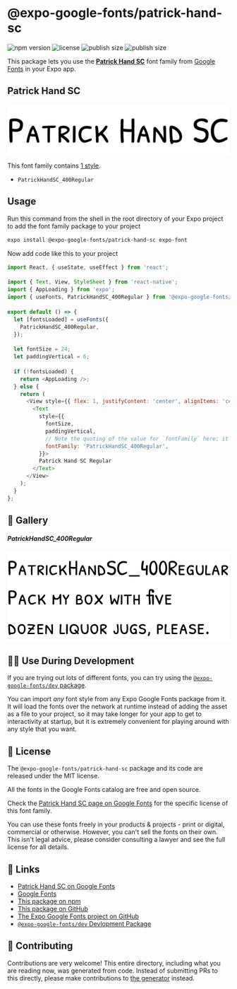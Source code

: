 # @expo-google-fonts/patrick-hand-sc

![npm version](https://flat.badgen.net/npm/v/@expo-google-fonts/patrick-hand-sc)
![license](https://flat.badgen.net/github/license/expo/google-fonts)
![publish size](https://flat.badgen.net/packagephobia/install/@expo-google-fonts/patrick-hand-sc)
![publish size](https://flat.badgen.net/packagephobia/publish/@expo-google-fonts/patrick-hand-sc)

This package lets you use the [**Patrick Hand SC**](https://fonts.google.com/specimen/Patrick+Hand+SC) font family from [Google Fonts](https://fonts.google.com/) in your Expo app.

## Patrick Hand SC

![Patrick Hand SC](./font-family.png)

This font family contains [1 style](#-gallery).

- `PatrickHandSC_400Regular`

## Usage

Run this command from the shell in the root directory of your Expo project to add the font family package to your project
```sh
expo install @expo-google-fonts/patrick-hand-sc expo-font
```

Now add code like this to your project
```js
import React, { useState, useEffect } from 'react';

import { Text, View, StyleSheet } from 'react-native';
import { AppLoading } from 'expo';
import { useFonts, PatrickHandSC_400Regular } from '@expo-google-fonts/patrick-hand-sc';

export default () => {
  let [fontsLoaded] = useFonts({
    PatrickHandSC_400Regular,
  });

  let fontSize = 24;
  let paddingVertical = 6;

  if (!fontsLoaded) {
    return <AppLoading />;
  } else {
    return (
      <View style={{ flex: 1, justifyContent: 'center', alignItems: 'center' }}>
        <Text
          style={{
            fontSize,
            paddingVertical,
            // Note the quoting of the value for `fontFamily` here; it expects a string!
            fontFamily: 'PatrickHandSC_400Regular',
          }}>
          Patrick Hand SC Regular
        </Text>
      </View>
    );
  }
};

```

## 🔡 Gallery

##### PatrickHandSC_400Regular
![PatrickHandSC_400Regular](./PatrickHandSC_400Regular.ttf.png)


## 👩‍💻 Use During Development

If you are trying out lots of different fonts, you can try using the [`@expo-google-fonts/dev` package](https://github.com/expo/google-fonts/tree/master/font-packages/dev#readme).

You can import *any* font style from any Expo Google Fonts package from it. It will load the fonts
over the network at runtime instead of adding the asset as a file to your project, so it may take longer
for your app to get to interactivity at startup, but it is extremely convenient
for playing around with any style that you want.

## 📖 License

The `@expo-google-fonts/patrick-hand-sc` package and its code are released under the MIT license.

All the fonts in the Google Fonts catalog are free and open source.

Check the [Patrick Hand SC page on Google Fonts](https://fonts.google.com/specimen/Patrick+Hand+SC) for the specific license of this font family.

You can use these fonts freely in your products & projects - print or digital, commercial or otherwise. However, you can't sell the fonts on their own. This isn't legal advice, please consider consulting a lawyer and see the full license for all details.

## 🔗 Links

- [Patrick Hand SC on Google Fonts](https://fonts.google.com/specimen/Patrick+Hand+SC)
- [Google Fonts](https://fonts.google.com/)
- [This package on npm](https://www.npmjs.com/package/@expo-google-fonts/patrick-hand-sc)
- [This package on GitHub](https://github.com/expo/google-fonts/tree/master/font-packages/patrick-hand-sc)
- [The Expo Google Fonts project on GitHub](https://github.com/expo/google-fonts)
- [`@expo-google-fonts/dev` Devlopment Package](https://github.com/expo/google-fonts/tree/master/font-packages/dev)

## 🤝 Contributing

Contributions are very welcome! This entire directory, including what you are reading now, was generated from code. Instead of submitting PRs to this directly, please make contributions to [the generator](https://github.com/expo/google-fonts/tree/master/packages/generator) instead.
